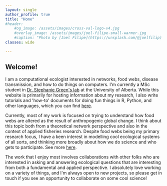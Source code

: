 ```yaml
---
layout: single
author_profile: true
title: "Home"
#header:
    #og_image: /assets/images/cross-val-logo-v4.jpg
    #overlay_image: /assets/images/joel-filipe-small-warmer.jpg
    #caption: "Photo by [Joel Filipe](https://unsplash.com/@joelfilip) on [Unsplash](https://unsplash.com)"
classes: wide

---
```



## Welcome!

I am a computational ecologist interested in networks, food webs, disease transmission, and how to do things on computers. I'm currently a MSc student in [Dr. Stephanie Green's lab](https://greenlab.ca/about/) at the University of Alberta. While this website is primarily for hosting information about my research, I also write tutorials and 'how-to' documents for doing fun things in R, Python, and other languages, which you can find [here](/software/).

Currently, most of my work is focused on trying to understand how food webs are altered as the result of anthropogenic global change. I think about this topic both from a theoretical network perspective and also in the context of applied fisheries research. Despite food webs being my primary research focus, I have a keen interest in modelling cool ecological systems of all sorts, and thinking more broadly about how we do science and who gets to participate. See more [here](/research/).

The work that I enjoy most involves collaborations with other folks who are interested in asking and answering ecological questions that are interesting from both a fundamental and applied perspective. I absolutely love working on a variety of things, and I'm always open to new projects, so please get in touch if you see an opportunity to collaborate on some cool science!
